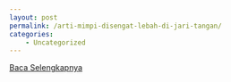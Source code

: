 ```yaml
---
layout: post
permalink: /arti-mimpi-disengat-lebah-di-jari-tangan/
categories:
    - Uncategorized
---
```


[Baca Selengkapnya](/10)